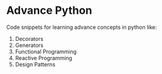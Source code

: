 # Advance Python

Code snippets for learning advance concepts in python like:

1. Decorators
2. Generators
3. Functional Programming
4. Reactive Programming
5. Design Patterns
